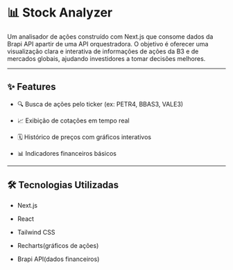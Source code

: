 # 📊 Stock Analyzer
Um analisador de ações construído com Next.js que consome dados da Brapi API apartir de uma API orquestradora.
O objetivo é oferecer uma visualização clara e interativa de informações de ações da B3 e de mercados globais, ajudando investidores a tomar decisões melhores.

---

## ✨ Features
* 🔍 Busca de ações pelo ticker (ex: PETR4, BBAS3, VALE3)

* 📈 Exibição de cotações em tempo real

* 🗓️ Histórico de preços com gráficos interativos

* 📊 Indicadores financeiros básicos

---

## 🛠️ Tecnologias Utilizadas
* Next.js

* React

* Tailwind CSS

* Recharts(gráficos de ações)

* Brapi API(dados financeiros)
